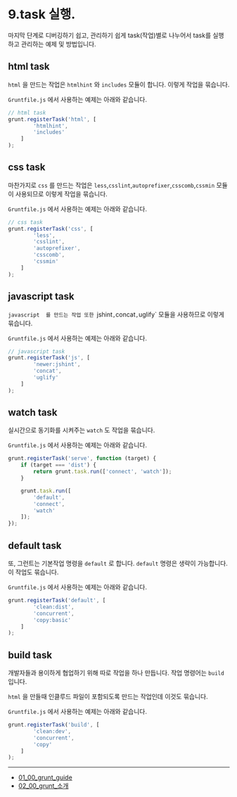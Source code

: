 # 9.task 실행.

마지막 단계로 디버깅하기 쉽고, 관리하기 쉽게 task(작업)별로 나누어서 task를 실행하고 관리하는 예제 및 방법입니다.


## html task

`html` 을 만드는 작업은 `htmlhint` 와 `includes` 모듈이 합니다. 이렇게 작업을 묶습니다.


`Gruntfile.js` 에서 사용하는 예제는 아래와 같습니다.

```javascript
// html task
grunt.registerTask('html', [
        'htmlhint',
        'includes'
    ]
);
```





## css task

마찬가지로 `css` 를 만드는 작업은 `less`,`csslint`,`autoprefixer`,`csscomb`,`cssmin` 모듈이 사용되므로 이렇게 작업을 묶습니다.


`Gruntfile.js` 에서 사용하는 예제는 아래와 같습니다.

```javascript
// css task
grunt.registerTask('css', [
        'less',
        'csslint',
        'autoprefixer',
        'csscomb',
        'cssmin'
    ]
);
```




## javascript task

`javascript	 를 만드는 작업 또한 `jshint`,`concat`,`uglify` 모듈을 사용하므로 이렇게 묶습니다.


`Gruntfile.js` 에서 사용하는 예제는 아래와 같습니다.

```javascript
// javascript task
grunt.registerTask('js', [
        'newer:jshint',
        'concat',
        'uglify'
    ]
);
```




## watch task

실시간으로 동기화를 시켜주는 `watch` 도 작업을 묶습니다.


`Gruntfile.js` 에서 사용하는 예제는 아래와 같습니다.

```javascript
grunt.registerTask('serve', function (target) {
    if (target === 'dist') {
        return grunt.task.run(['connect', 'watch']);
    }

    grunt.task.run([
        'default', 
        'connect', 
        'watch'
    ]);
});
```



## default task

또, 그런트는 기본작업 명령을 `default` 로 합니다. `default` 명령은 생략이 가능합니다.
이 작업도 묶습니다.

`Gruntfile.js` 에서 사용하는 예제는 아래와 같습니다.

```javascript
grunt.registerTask('default', [
        'clean:dist',
        'concurrent',
        'copy:basic'
    ]
);
```



## build task

개발자들과 용이하게 협업하기 위해 따로 작업을 하나 만듭니다. 작업 명령어는 `build` 입니다.

`html` 을 만들때 인클루드 파일이 포함되도록 만드는 작업인데 이것도 묶습니다.

`Gruntfile.js` 에서 사용하는 예제는 아래와 같습니다.

```javascript
grunt.registerTask('build', [
        'clean:dev',
        'concurrent',
        'copy'
    ]
);
```




***

- [01_00_grunt_guide](01_00_grunt_guide.md)
- [02_00_grunt_소개](02_00_grunt_소개.md)

